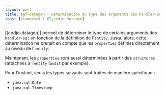```yaml
---
layout: post
title: agf-datagen - Détermination du type des arguments des handler-sql
tags: [framework-1-67,codjo-datagen]
---
```

[[codjo-datagen]] permet de déterminer le type de certains arguments des ```handler-sql``` en fonction de la définition de l'```entity```.
Jusqu'alors, cette détermination ne prenait en compte que les ```properties``` définies directement au niveau de l'```entity```.

Maintenant, les ```properties``` sont aussi déterminées à partir des ```structures``` rattachées à l'```entity``` (```audit``` par exemple).

Pour l'instant, seuls les types suivants sont traités de manière spécifique :
- ```java.sql.Date```
- ```java.sql.Timestamp```